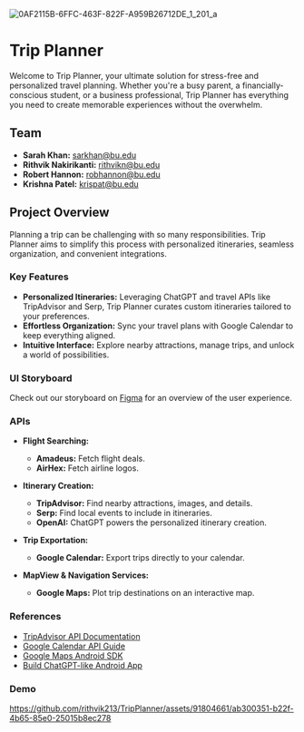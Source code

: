 ![0AF2115B-6FFC-463F-822F-A959B26712DE_1_201_a](https://github.com/rithvik213/TripPlanner/assets/91804661/04f2fbd1-1f5f-4073-a4eb-77cdf726cec3)

# Trip Planner

Welcome to Trip Planner, your ultimate solution for stress-free and personalized travel planning. Whether you're a busy parent, a financially-conscious student, or a business professional, Trip Planner has everything you need to create memorable experiences without the overwhelm.

## Team
- **Sarah Khan:** [sarkhan@bu.edu](mailto:sarkhan@bu.edu)
- **Rithvik Nakirikanti:** [rithvikn@bu.edu](mailto:rithvikn@bu.edu)
- **Robert Hannon:** [robhannon@bu.edu](mailto:robhannon@bu.edu)
- **Krishna Patel:** [krispat@bu.edu](mailto:krispat@bu.edu)

## Project Overview
Planning a trip can be challenging with so many responsibilities. Trip Planner aims to simplify this process with personalized itineraries, seamless organization, and convenient integrations. 

### Key Features
- **Personalized Itineraries:** Leveraging ChatGPT and travel APIs like TripAdvisor and Serp, Trip Planner curates custom itineraries tailored to your preferences.
- **Effortless Organization:** Sync your travel plans with Google Calendar to keep everything aligned.
- **Intuitive Interface:** Explore nearby attractions, manage trips, and unlock a world of possibilities.

### UI Storyboard
Check out our storyboard on [Figma](https://www.figma.com/file/74cVeOlz14VIgggVBeYhtS/TripPlanner?type=design&node-id=429%3A380&mode=design&t=qQTs0gOZBAcgH9UX-1) for an overview of the user experience.

### APIs
- **Flight Searching:**
  - **Amadeus:** Fetch flight deals.
  - **AirHex:** Fetch airline logos.

- **Itinerary Creation:**
  - **TripAdvisor:** Find nearby attractions, images, and details.
  - **Serp:** Find local events to include in itineraries.
  - **OpenAI:** ChatGPT powers the personalized itinerary creation.

- **Trip Exportation:**
  - **Google Calendar:** Export trips directly to your calendar.

- **MapView & Navigation Services:**
  - **Google Maps:** Plot trip destinations on an interactive map.

### References
- [TripAdvisor API Documentation](https://tripadvisor-content-api.readme.io/reference/getlocationdetails)
- [Google Calendar API Guide](https://developers.google.com/calendar/api/guides/overview#:~:text=The%20Google%20Calendar%20API%20is,the%20Google%20Calendar%20Web%20interface.)
- [Google Maps Android SDK](https://developers.google.com/maps/documentation/android-sdk/overview)
- [Build ChatGPT-like Android App](https://www.geeksforgeeks.org/how-to-build-a-chatgpt-like-app-in-android-using-openai-api/#)

### Demo
https://github.com/rithvik213/TripPlanner/assets/91804661/ab300351-b22f-4b65-85e0-25015b8ec278 
